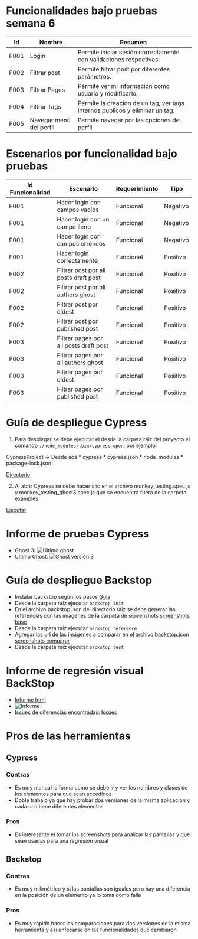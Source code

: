 # Funcionalidades bajo pruebas semana 6

| Id   | Nombre | Resumen| 
| ---- | ----- | ----- |
| F001 | Login | Permite iniciar sesión correctamente con validaciones respectivas. |
| F002 | Filtrar post | Permite filtrar post por diferentes parámetros. |
| F003	| Filtrar Pages	| Permite ver mi información como usuario y modificarlo. |
| F004	| Filtrar Tags | 	Permite la creacion de un tag, ver tags internos publicos y eliminar un tag.|
| F005	| Navegar menú del perfil	| Permite navegar por las opciones del perfil |


# Escenarios por funcionalidad bajo pruebas

| Id Funcionalidad | Escenario| Requerimiento |Tipo |
| ---- | ----- | ----- | -----|
| F001 | Hacer login con campos vacios | Funcional | Negativo|
| F001 | Hacer login con un campo lleno | Funcional | Negativo| 
| F001 | Hacer login con campos erróneos | Funcional | Negativo| 
| F001 | Hacer login correctamente | Funcional | Positivo| 
| F002 | Filtrar post por all posts draft post | Funcional | Positivo| 
| F002 | Filtrar post por all authors ghost | Funcional | Positivo| 
| F002 | Filtrar post por oldest | Funcional | Positivo| 
| F002 | Filtrar post por published post | Funcional | Positivo| 
| F003 | Filtrar pages por all posts draft post | Funcional | Positivo| 
| F003 | Filtrar pages por all authors ghost | Funcional | Positivo| 
| F003 | Filtrar pages por oldest | Funcional | Positivo| 
| F003 | Filtrar pages por published post | Funcional | Positivo| 


# Guía de despliegue Cypress

1. Para desplegar se debe ejecutar el desde la carpeta raíz del proyecto el comando `./node_modules/.bin/cypress open`, por ejemplo:

CypressProject -> Desde acá
    * cypress
    * cypress.json
    * node_modules
    * package-lock.json

[Directorio](https://uniandes-my.sharepoint.com/:i:/g/personal/cx_diaz_uniandes_edu_co/EbzVylDgb0dCk2dbdLfLY4cBJG4TEcPzaJhtIAzTcavw4w?e=vtX4nP)

2. Al abrir Cypress se debe hacer clic en el archivo monkey_testing.spec.js y monkey_testing_ghost3.spec.js que se encuentra fuera de la carpeta examples:

[Ejecutar](https://uniandes-my.sharepoint.com/:i:/g/personal/cx_diaz_uniandes_edu_co/EXaM-GJDBTxFnG_Yc9-vkzsBUPryUShLP54gTtH2t9BqrQ?e=XMH8KE)

# Informe de pruebas Cypress

* Ghost 3: ![Último ghost](https://raw.githubusercontent.com/diazclaudia1/test_sem_5/master/Test_sem_6/img/last.png)
* Ultimo Ghost: ![Ghost versión 3](https://raw.githubusercontent.com/diazclaudia1/test_sem_5/master/Test_sem_6/img/old.png)


# Guía de despliegue Backstop

* Instalar backstop según los pasos [Guia](https://misovirtual.virtual.uniandes.edu.co/codelabs/visual-regression-testing-backstop/index.html#0)
* Desde la carpeta raíz ejecutar `backstop init`
* En el archivo backstop.json del directorio raíz se debe generar las referencias con las imágenes de la carpeta de screenshots [screenshots base](https://github.com/diazclaudia1/test_sem_5/tree/master/Test_sem_6/CypressProject/cypress/screenshots/monkey_testing.spec.js/monkey_testing.spec.js)
* Desde la carpeta raíz ejecutar `backstop reference`
* Agregar las url de las imágenes a comparar en el archivo backstop.json [screenshots comparar](https://github.com/diazclaudia1/test_sem_5/tree/master/Test_sem_6/CypressProject/cypress/screenshots/monkey_testing.spec.js/monkey_testing_ghost3.spec.js)
* Desde la carpeta raíz ejecutar `backstop test`

# Informe de regresión visual BackStop

* [Informe html](https://github.com/diazclaudia1/test_sem_5/blob/master/Test_sem_6/Backstop/backstop_data/html_report/index.html)
* ![Informe](https://raw.githubusercontent.com/diazclaudia1/test_sem_5/master/Test_sem_6/img/_C__Users_Claudia_Desktop_Backstop_backstop_data_html_report_index.html.png)
* Issues de diferencias encontradas: [Issues](https://github.com/diazclaudia1/test_sem_5/issues)

# Pros de las herramientas


## Cypress 

### Contras

* Es muy manual la forma como se debe ir y ver los nombres y clases de los elementos para que sean accedidos
* Doble trabajo ya que hay probar dos versiones de la misma aplicación y cada una tiene diferentes elementos

### Pros

* Es interesante el tomar los screenshots para analizar las pantallas y que sean usadas para una regresión visual


## Backstop

### Contras

* Es muy milimétrico y si las pantallas son iguales pero hay una diferencia en la posición de un elemento ya lo toma como falla 

### Pros

* Es muy rápido hacer las comparaciones para dos versiones de la misma herramienta y así enfocarse en las funcionalidades que cambiaron


